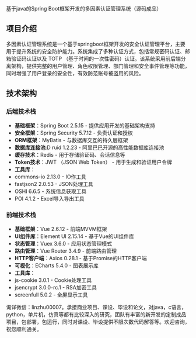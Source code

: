 基于java的Spring Boot框架开发的多因素认证管理系统（源码成品）
## 项目介绍

多因素认证管理系统是一个基于springboot框架开发的安全认证管理平台，主要用于提升系统的安全防护能力。系统集成了多种认证方式，包括常规密码认证、邮箱验证码认证以及 TOTP （基于时间的一次性密码）认证。该系统采用前后端分离架构，提供完整的用户管理、角色权限管理、部门管理和安全事件管理等功能，同时增强了用户登录的安全性，有效防范账号被盗用的风险。

## 技术架构

### 后端技术栈

- **基础框架**：Spring Boot 2.5.15 - 提供应用开发的基础架构支持
- **安全框架**：Spring Security 5.7.12 - 负责认证和授权
- **ORM框架**：MyBatis - 与数据库交互的持久层框架
- **数据库连接池**:D ruid 1.2.23 - 阿里巴巴开源的高性能数据库连接池
- **缓存技术**：Redis - 用于存储验证码、会话信息等
- **Token技术**：JWT （JSON Web Token） - 用于生成和验证用户令牌
- **工具库**：
- commons-io 2.13.0 - IO作工具
- fastjson2 2.0.53 - JSON处理工具
- OSHI 6.6.5 - 系统信息获取工具
- POI 4.1.2 - Excel导入导出工具

### 前端技术栈

- **基础框架**：Vue 2.6.12 - 前端MVVM框架
- **UI组件库**：Element UI 2.15.14 - 基于Vue的UI组件库
- **状态管理**：Vuex 3.6.0 - 应用状态管理模式
- **路由管理**：Vue Router 3.4.9 - 前端路由管理
- **HTTP客户端**：Axios 0.28.1 - 基于Promise的HTTP客户端
- **可视化**：ECharts 5.4.0 - 图表展示库
- **工具库**：
- js-cookie 3.0.1 - Cookie处理工具
- jsencrypt 3.0.0-rc.1 - RSA加密工具
- screenfull 5.0.2 - 全屏显示工具
  
询详微信：linzhu00007。承接商业项目、课设、毕设和论文，对java，c语言，python，单片机，仿真等都有比较深入的研究，团队有丰富的新开发的定制成品项目，包部署，包运行，同时对课设、毕设提供不限次数代码解答等。欢迎咨询，祝您顺利通关。
